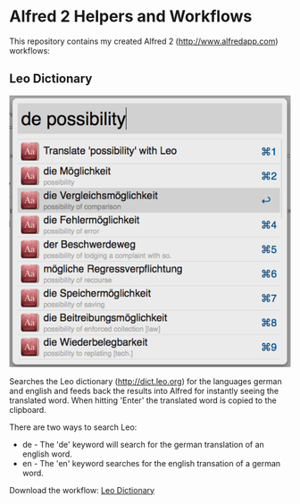 Alfred 2 Helpers and Workflows
=========

This repository contains my created Alfred 2 (http://www.alfredapp.com) workflows:

Leo Dictionary
---------
![Searching with leo](Leo%20Dictionary/screenshot_de.png)

Searches the Leo dictionary (http://dict.leo.org) for the languages german and english and feeds back the results into Alfred for instantly seeing the translated word. When hitting 'Enter' the translated word is copied to the clipboard.

There are two ways to search Leo:
* de - The 'de' keyword will search for the german translation of an english word.
* en - The 'en' keyword searches for the english transation of a german word.

Download the workflow: [Leo Dictionary](https://github.com/psistorm/alfredapp/blob/master/Leo%20Dictionary/Leo%20Dictionary.alfredworkflow?raw=true)